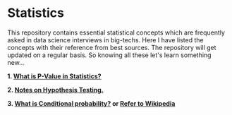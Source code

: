 # Statistics

This repository contains essential statistical concepts which are frequently asked in data science interviews in big-techs. Here I have listed the concepts with their reference from best sources. The repository will get updated on a regular basis. So knowing all these let's learn something new... 

**1. [What is P-Value in Statistics?](https://www.investopedia.com/terms/p/p-value.asp)**

**2. [Notes on Hypothesis Testing.](https://drive.google.com/file/d/1DQ7Vo3DvXhJaYGa7h4TFAVHG2-Ci1kyh/view?usp=sharing)**

**3. [What is Conditional probability?](https://www.investopedia.com/terms/c/conditional_probability.asp) or [Refer to Wikipedia](https://en.wikipedia.org/wiki/Conditional_probability)**
